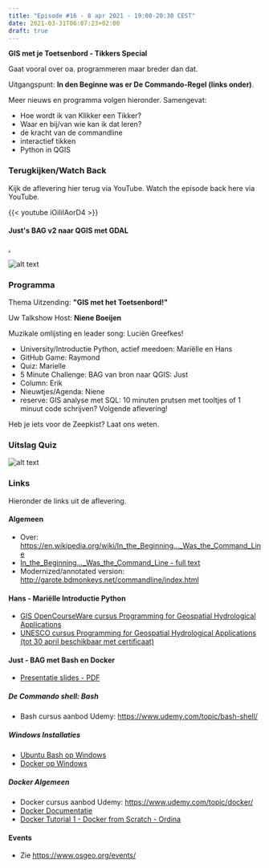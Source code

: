 ```yaml
---
title: "Episode #16 - 8 apr 2021 - 19:00-20:30 CEST"
date: 2021-03-31T06:07:23+02:00
draft: true
---
```


__GIS met je Toetsenbord - Tikkers Special__ 

Gaat vooral over oa. programmeren maar breder dan dat.

Uitgangspunt: __In den Beginne was er De Commando-Regel (links onder)__.

Meer nieuws en programma volgen hieronder. Samengevat:

* Hoe wordt ik van Klikker een Tikker?
* Waar en bij/van wie kan ik dat leren?
* de kracht van de commandline
* interactief tikken 
* Python in QGIS

### Terugkijken/Watch Back
Kijk de aflevering hier terug via YouTube. Watch the episode back here via YouTube.

{{< youtube iOiliIAorD4 >}}

#### Just's BAG v2 naar QGIS met GDAL
[.](#bagv2-gdal-qgis)

![alt text](/images/episode-0016/just-bag2qgis-demo.gif "Just's BAG naar QGIS met GDAL")

### Programma

Thema Uitzending: __"GIS met het Toetsenbord!"__ 

Uw Talkshow Host: __Niene Boeijen__

Muzikale omlijsting en leader song: Luciën Greefkes! 

* University/Introductie Python, actief meedoen: Mariëlle en Hans
* GitHub Game: Raymond
* Quiz: Marielle
* 5 Minute Challenge: BAG van bron naar QGIS: Just
* Column: Erik
* Nieuwtjes/Agenda: Niene
* reserve: GIS analyse met SQL: 10 minuten prutsen met tooltjes of 1 minuut code schrijven? Volgende aflevering!

Heb je iets voor de Zeepkist? Laat ons weten.

### Uitslag Quiz

![alt text](/images/episode-0016/uitslag-quiz.png "Uitslag van De Grote Geo Quiz")

### Links

Hieronder de links uit de aflevering.

#### Algemeen

* Over: https://en.wikipedia.org/wiki/In_the_Beginning..._Was_the_Command_Line
* [In_the_Beginning..._Was_the_Command_Line - full text](http://cristal.inria.fr/~weis/info/commandline.html)
* Modernized/annotated version: http://garote.bdmonkeys.net/commandline/index.html


#### Hans - Mariëlle Introductie Python

* [GIS OpenCourseWare cursus Programming for Geospatial Hydrological Applications](https://courses.gisopencourseware.org/course/view.php?id=2)
* [UNESCO cursus Programming for Geospatial Hydrological Applications (tot 30 april beschikbaar met certificaat)](https://openlearning.unesco.org/courses/course-v1:IHE-Delft+IHE-01+2020_01/about)

#### Just - BAG met Bash en Docker

* [Presentatie slides - PDF](/slides/episode-0016/just-lego-bash-docker.pdf)

##### De Commando shell: Bash

* Bash cursus aanbod Udemy: https://www.udemy.com/topic/bash-shell/ 

##### Windows Installaties

* [Ubuntu Bash op Windows](https://ubuntu.com/tutorials/ubuntu-on-windows)
* [Docker op Windows](https://docs.docker.com/docker-for-windows/install/)

##### Docker Algemeen

* Docker cursus aanbod Udemy: https://www.udemy.com/topic/docker/
* [Docker Documentatie](https://docs.docker.com)
* [Docker Tutorial 1 - Docker from Scratch - Ordina](https://docker-from-scratch.ivonet.nl/index.html)

#### Events

* Zie https://www.osgeo.org/events/


